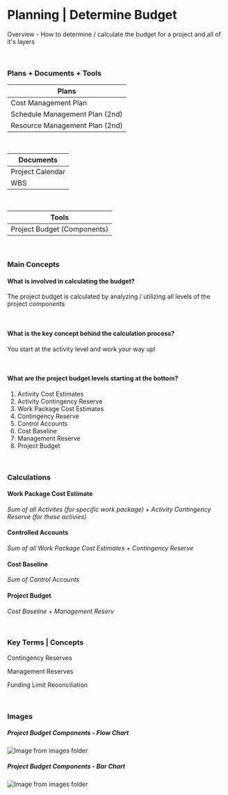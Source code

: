 # Planning | Determine Budget

Overview - How to determine / calculate the budget for a project and all of it's layers

<br>

### Plans + Documents + Tools

| Plans                          |
| ------------------------------ |
| Cost Management Plan           |
| Schedule Management Plan (2nd) |
| Resource Management Plan (2nd) |

<br>

| Documents        |
| ---------------- |
| Project Calendar |
| WBS              |

<br>

| Tools                       |
| --------------------------- |
| Project Budget (Components) |

<br>

### Main Concepts

#### What is involved in calculating the budget?

The project budget is calculated by analyzing / utilizing all levels of the project components

<br>

#### What is the key concept behind the calculation process?

You start at the activity level and work your way up!

<br>

#### What are the project budget levels starting at the bottom?

1. Activity Cost Estimates
2. Activity Contingency Reserve
3. Work Package Cost Estimates
4. Contingency Reserve
5. Control Accounts
6. Cost Baseline
7. Management Reserve
8. Project Budget

<br>

### Calculations

#### Work Package Cost Estimate

_Sum of all Activites (for specific work package) + Activity Contingency Reserve (for those activies)_

#### Controlled Accounts

_Sum of all Work Package Cost Estimates + Contingency Reserve_

#### Cost Baseline

_Sum of Control Accounts_

#### Project Budget

_Cost Baseline + Management Reserv_

<br>

### Key Terms | Concepts

Contingency Reserves

Management Reserves

Funding Limit Reconciliation

<br>

### Images

##### Project Budget Components - Flow Chart

![Image from images folder](~@source/images/pmp/predictive/phases/planning/determine-budget/planning_budget_project-budget-components_flowChart.png)
<br>

##### Project Budget Components - Bar Chart

![Image from images folder](~@source/images/pmp/predictive/phases/planning/determine-budget/planning_budget_project-budget-components_barChart.png)
